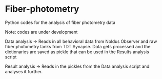 # Fiber-photometry
Python codes for the analysis of fiber photometry data

Note: codes are under development

Data analysis -> Reads in all behavioral data from Noldus Observer and raw fiber photometry tanks from TDT Synapse. Data gets processed and the dictionaries are saved as pickle that can be used in the Results analysis script

Result analysis -> Reads in the pickles from the Data analysis script and analyses it further.
